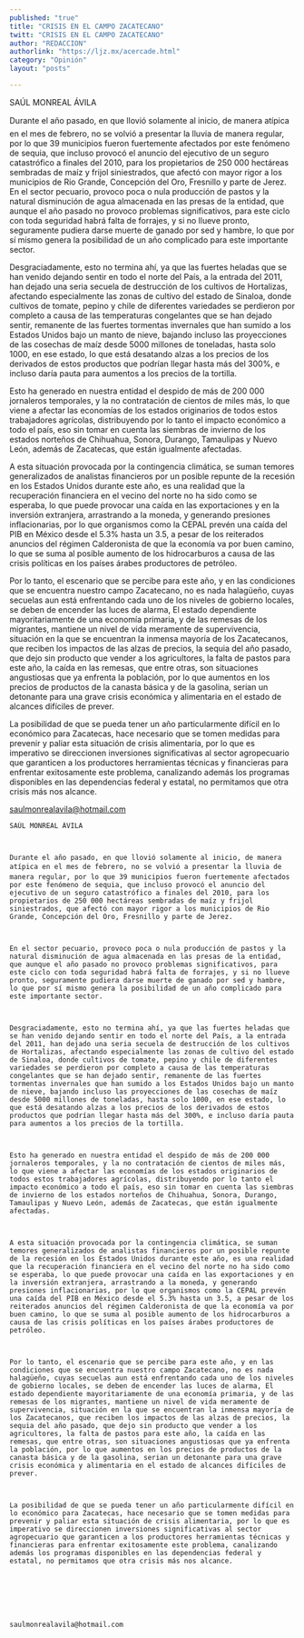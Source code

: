```yaml
---
published: "true"
title: "CRISIS EN EL CAMPO ZACATECANO"
twitt: "CRISIS EN EL CAMPO ZACATECANO"
author: "REDACCION"
authorlink: "https://ljz.mx/acercade.html"
category: "Opinión"
layout: "posts"

---
```



  
  
  
  
  



  SAÚL MONREAL ÁVILA



  Durante el año pasado, en que llovió solamente al inicio, de manera atípica en el mes de febrero, no se volvió a presentar la lluvia de manera regular, por lo que 39 municipios fueron fuertemente afectados por este fenómeno de sequia, que incluso provocó el anuncio del ejecutivo de un seguro catastrófico a finales del 2010, para los propietarios de 250 000 hectáreas sembradas de maíz y frijol siniestrados, que afectó con mayor rigor a los municipios de Rio Grande, Concepción del Oro, Fresnillo y parte de Jerez. En el sector pecuario, provoco poca o nula producción de pastos y la natural disminución de agua almacenada en las presas de la entidad, que aunque el año pasado no provoco problemas significativos, para este ciclo con toda seguridad habrá falta de forrajes, y si no llueve pronto, seguramente pudiera darse muerte de ganado por sed y hambre, lo que por sí mismo genera la posibilidad de un año complicado para este importante sector. 



  Desgraciadamente, esto no termina ahí, ya que las fuertes heladas que se han venido dejando sentir en todo el norte del País, a la entrada del 2011, han dejado una seria secuela de destrucción de los cultivos de Hortalizas, afectando especialmente las zonas de cultivo del estado de Sinaloa, donde cultivos de tomate, pepino y chile de diferentes variedades se perdieron por completo a causa de las temperaturas congelantes que se han dejado sentir, remanente de las fuertes tormentas invernales que han sumido a los Estados Unidos bajo un manto de nieve, bajando incluso las proyecciones de las cosechas de maíz desde 5000 millones de toneladas, hasta solo 1000, en ese estado, lo que está desatando alzas a los precios de los derivados de estos productos que podrían llegar hasta más del 300%, e incluso daría pauta para aumentos a los precios de la tortilla.



  Esto ha generado en nuestra entidad el despido de más de 200 000 jornaleros temporales, y la no contratación de cientos de miles más, lo que viene a afectar las economías de los estados originarios de todos estos trabajadores agrícolas, distribuyendo por lo tanto el impacto económico a todo el país, eso sin tomar en cuenta las siembras de invierno de los estados norteños de Chihuahua, Sonora, Durango, Tamaulipas y Nuevo León, además de Zacatecas, que están igualmente afectadas.



  A esta situación provocada por la contingencia climática, se suman temores generalizados de analistas financieros por un posible repunte de la recesión en los Estados Unidos durante este año, es una realidad que la recuperación financiera en el vecino del norte no ha sido como se esperaba, lo que puede provocar una caída en las exportaciones y en la inversión extranjera, arrastrando a la moneda, y generando presiones inflacionarias, por lo que organismos como la CEPAL prevén una caída del PIB en México desde el 5.3% hasta un 3.5, a pesar de los reiterados anuncios del régimen Calderonista de que la economía va por buen camino, lo que se suma al posible aumento de los hidrocarburos a causa de las crisis políticas en los países árabes productores de petróleo.



  Por lo tanto, el escenario que se percibe para este año, y en las condiciones que se encuentra nuestro campo Zacatecano, no es nada halagüeño, cuyas secuelas aun está enfrentando cada uno de los niveles de gobierno locales, se deben de encender las luces de alarma, El estado dependiente mayoritariamente de una economía primaria, y de las remesas de los migrantes, mantiene un nivel de vida meramente de supervivencia, situación en la que se encuentran la inmensa mayoría de los Zacatecanos, que reciben los impactos de las alzas de precios, la sequia del año pasado, que dejo sin producto que vender a los agricultores, la falta de pastos para este año, la caída en las remesas, que entre otras, son situaciones angustiosas que ya enfrenta la población, por lo que aumentos en los precios de productos de la canasta básica y de la gasolina, serian un detonante para una grave crisis económica y alimentaria en el estado de alcances difíciles de prever.



  La posibilidad de que se pueda tener un año particularmente difícil en lo económico para Zacatecas, hace necesario que se tomen medidas para prevenir y paliar esta situación de crisis alimentaria, por lo que es imperativo se direccionen inversiones significativas al sector agropecuario que garanticen a los productores herramientas técnicas y financieras para enfrentar exitosamente este problema, canalizando además los programas disponibles en las dependencias federal y estatal, no permitamos que otra crisis más nos alcance. 



  saulmonrealavila@hotmail.com



  
  
  
  
  
  
  
  
  
    SAÚL MONREAL ÁVILA
  
  
  
    Durante el año pasado, en que llovió solamente al inicio, de manera atípica en el mes de febrero, no se volvió a presentar la lluvia de manera regular, por lo que 39 municipios fueron fuertemente afectados por este fenómeno de sequia, que incluso provocó el anuncio del ejecutivo de un seguro catastrófico a finales del 2010, para los propietarios de 250 000 hectáreas sembradas de maíz y frijol siniestrados, que afectó con mayor rigor a los municipios de Rio Grande, Concepción del Oro, Fresnillo y parte de Jerez.
  
  
  
    En el sector pecuario, provoco poca o nula producción de pastos y la natural disminución de agua almacenada en las presas de la entidad, que aunque el año pasado no provoco problemas significativos, para este ciclo con toda seguridad habrá falta de forrajes, y si no llueve pronto, seguramente pudiera darse muerte de ganado por sed y hambre, lo que por sí mismo genera la posibilidad de un año complicado para este importante sector. 
  
  
  
    Desgraciadamente, esto no termina ahí, ya que las fuertes heladas que se han venido dejando sentir en todo el norte del País, a la entrada del 2011, han dejado una seria secuela de destrucción de los cultivos de Hortalizas, afectando especialmente las zonas de cultivo del estado de Sinaloa, donde cultivos de tomate, pepino y chile de diferentes variedades se perdieron por completo a causa de las temperaturas congelantes que se han dejado sentir, remanente de las fuertes tormentas invernales que han sumido a los Estados Unidos bajo un manto de nieve, bajando incluso las proyecciones de las cosechas de maíz desde 5000 millones de toneladas, hasta solo 1000, en ese estado, lo que está desatando alzas a los precios de los derivados de estos productos que podrían llegar hasta más del 300%, e incluso daría pauta para aumentos a los precios de la tortilla.
  
  
  
    Esto ha generado en nuestra entidad el despido de más de 200 000 jornaleros temporales, y la no contratación de cientos de miles más, lo que viene a afectar las economías de los estados originarios de todos estos trabajadores agrícolas, distribuyendo por lo tanto el impacto económico a todo el país, eso sin tomar en cuenta las siembras de invierno de los estados norteños de Chihuahua, Sonora, Durango, Tamaulipas y Nuevo León, además de Zacatecas, que están igualmente afectadas.
  
  
  
    A esta situación provocada por la contingencia climática, se suman temores generalizados de analistas financieros por un posible repunte de la recesión en los Estados Unidos durante este año, es una realidad que la recuperación financiera en el vecino del norte no ha sido como se esperaba, lo que puede provocar una caída en las exportaciones y en la inversión extranjera, arrastrando a la moneda, y generando presiones inflacionarias, por lo que organismos como la CEPAL prevén una caída del PIB en México desde el 5.3% hasta un 3.5, a pesar de los reiterados anuncios del régimen Calderonista de que la economía va por buen camino, lo que se suma al posible aumento de los hidrocarburos a causa de las crisis políticas en los países árabes productores de petróleo.
  
  
  
    Por lo tanto, el escenario que se percibe para este año, y en las condiciones que se encuentra nuestro campo Zacatecano, no es nada halagüeño, cuyas secuelas aun está enfrentando cada uno de los niveles de gobierno locales, se deben de encender las luces de alarma, El estado dependiente mayoritariamente de una economía primaria, y de las remesas de los migrantes, mantiene un nivel de vida meramente de supervivencia, situación en la que se encuentran la inmensa mayoría de los Zacatecanos, que reciben los impactos de las alzas de precios, la sequia del año pasado, que dejo sin producto que vender a los agricultores, la falta de pastos para este año, la caída en las remesas, que entre otras, son situaciones angustiosas que ya enfrenta la población, por lo que aumentos en los precios de productos de la canasta básica y de la gasolina, serian un detonante para una grave crisis económica y alimentaria en el estado de alcances difíciles de prever.
  
  
  
    La posibilidad de que se pueda tener un año particularmente difícil en lo económico para Zacatecas, hace necesario que se tomen medidas para prevenir y paliar esta situación de crisis alimentaria, por lo que es imperativo se direccionen inversiones significativas al sector agropecuario que garanticen a los productores herramientas técnicas y financieras para enfrentar exitosamente este problema, canalizando además los programas disponibles en las dependencias federal y estatal, no permitamos que otra crisis más nos alcance. 
  
  
  
     
  
  
  
    saulmonrealavila@hotmail.com
  

